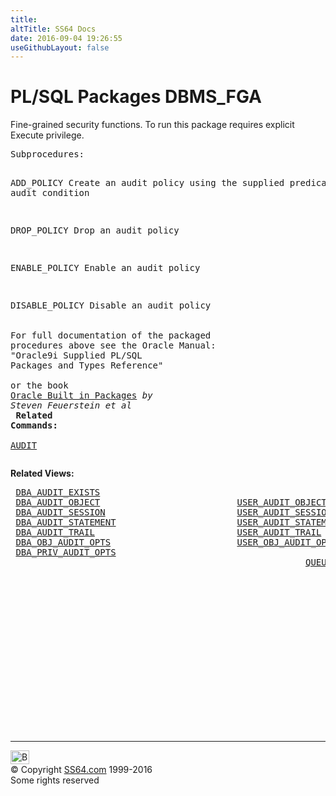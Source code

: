 ```yaml
---
title:
altTitle: SS64 Docs
date: 2016-09-04 19:26:55
useGithubLayout: false
---
```

<!-- #BeginLibraryItem "/Library/head_orapack.lbi" --><!-- #EndLibraryItem --><h1>PL/SQL Packages DBMS_FGA</h1> 
<p> Fine-grained security functions. To run this package requires 
  explicit Execute privilege.</p>
<pre>Subprocedures:

ADD_POLICY     Create an audit policy using the supplied predicate
               as the audit condition

DROP_POLICY    Drop an audit policy 

ENABLE_POLICY  Enable an audit policy 

DISABLE_POLICY Disable an audit policy  
<span class="body"><b><br></b>For full documentation of the packaged procedures above see the Oracle Manual:<br>"Oracle9i Supplied PL/SQL Packages and Types Reference"<b><br><br></b>or the book <a href="../links/orasqllinks.html">Oracle Built in Packages</a> <i>by Steven Feuerstein et al</i><b></b><b><br>
Related Commands:<br></b><br><a href="../ora/audit.html">AUDIT</a></span></pre>
<p><span class="body"><b>Related Views:</b></span></p>
<pre> <a href="../orad/DBA_AUDIT_EXISTS.html">DBA_AUDIT_EXISTS</a>
 <a href="../orad/DBA_AUDIT_OBJECT.html">DBA_AUDIT_OBJECT</a>                          <a href="../orad/USER_AUDIT_OBJECT.html">USER_AUDIT_OBJECT</a> 
 <a href="../orad/DBA_AUDIT_SESSION.html">DBA_AUDIT_SESSION</a>                         <a href="../orad/USER_AUDIT_SESSION.html">USER_AUDIT_SESSION</a> 
 <a href="../orad/DBA_AUDIT_STATEMENT.html">DBA_AUDIT_STATEMENT</a>                       <a href="../orad/USER_AUDIT_STATEMENT.html">USER_AUDIT_STATEMENT</a> 
 <a href="../orad/DBA_AUDIT_TRAIL.html">DBA_AUDIT_TRAIL</a>                           <a href="../orad/USER_AUDIT_TRAIL.html">USER_AUDIT_TRAIL</a> 
 <a href="../orad/DBA_OBJ_AUDIT_OPTS.html">DBA_OBJ_AUDIT_OPTS</a>                        <a href="../orad/USER_OBJ_AUDIT_OPTS.html">USER_OBJ_AUDIT_OPTS</a> 
 <a href="../orad/DBA_PRIV_AUDIT_OPTS.html">DBA_PRIV_AUDIT_OPTS</a>  
                                                        <a href="../orad/QUEUE_PRIVILEGES.html">QUEUE_PRIVILEGES</a> </pre>
<p><span class="body"> </span></p><!-- #BeginLibraryItem "/Library/foot_ora.lbi" --><p>
<!-- oracle-footer -->
<ins class="adsbygoogle" style="display:inline-block;width:300px;height:250px" data-ad-client="ca-pub-6140977852749469" data-ad-slot="4275490898"></ins>
<script>
(adsbygoogle = window.adsbygoogle || []).push({});
</script></p>
<hr>
<div id="bl" class="footer"><a href="DBMS_FGA.html#"><img src="../images/top.png" width="30" height="22" alt="Back to the Top"></a></div>
<div id="br" class="footer, tagline">© Copyright <a href="http://ss64.com/">SS64.com</a> 1999-2016<br>
Some rights reserved</div><!-- #EndLibraryItem -->

